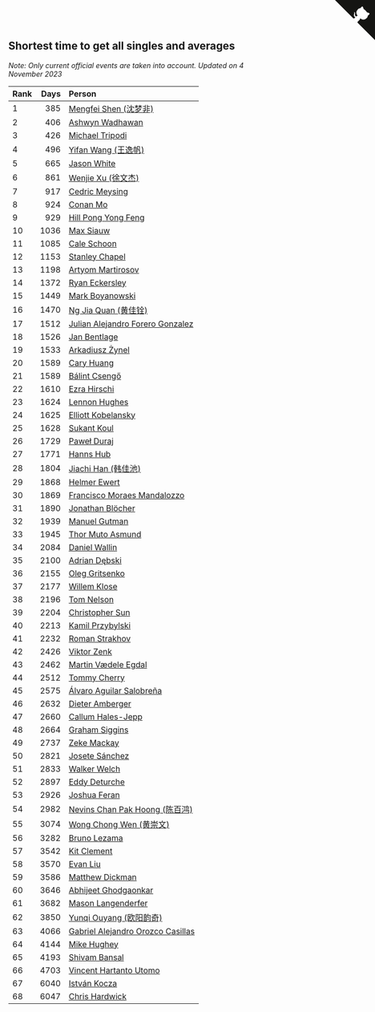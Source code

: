## Shortest time to get all singles and averages

*Note: Only current official events are taken into account.*
*Updated on  4 November 2023*

| Rank | Days | Person |
| :--- | ---: | :--- |
| 1 | 385 | [Mengfei Shen (沈梦非)](https://www.worldcubeassociation.org/persons/2018SHEN07) |
| 2 | 406 | [Ashwyn Wadhawan](https://www.worldcubeassociation.org/persons/2022WADH02) |
| 3 | 426 | [Michael Tripodi](https://www.worldcubeassociation.org/persons/2021TRIP01) |
| 4 | 496 | [Yifan Wang (王逸帆)](https://www.worldcubeassociation.org/persons/2017WANY29) |
| 5 | 665 | [Jason White](https://www.worldcubeassociation.org/persons/2016WHIT16) |
| 6 | 861 | [Wenjie Xu (徐文杰)](https://www.worldcubeassociation.org/persons/2016XUWE02) |
| 7 | 917 | [Cedric Meysing](https://www.worldcubeassociation.org/persons/2017MEYS02) |
| 8 | 924 | [Conan Mo](https://www.worldcubeassociation.org/persons/2020MOCO01) |
| 9 | 929 | [Hill Pong Yong Feng](https://www.worldcubeassociation.org/persons/2017FENG10) |
| 10 | 1036 | [Max Siauw](https://www.worldcubeassociation.org/persons/2017SIAU02) |
| 11 | 1085 | [Cale Schoon](https://www.worldcubeassociation.org/persons/2014SCHO02) |
| 12 | 1153 | [Stanley Chapel](https://www.worldcubeassociation.org/persons/2016CHAP04) |
| 13 | 1198 | [Artyom Martirosov](https://www.worldcubeassociation.org/persons/2016MART29) |
| 14 | 1372 | [Ryan Eckersley](https://www.worldcubeassociation.org/persons/2019ECKE02) |
| 15 | 1449 | [Mark Boyanowski](https://www.worldcubeassociation.org/persons/2014BOYA01) |
| 16 | 1470 | [Ng Jia Quan (黄佳铨)](https://www.worldcubeassociation.org/persons/2015QUAN03) |
| 17 | 1512 | [Julian Alejandro Forero Gonzalez](https://www.worldcubeassociation.org/persons/2018GONZ30) |
| 18 | 1526 | [Jan Bentlage](https://www.worldcubeassociation.org/persons/2010BENT01) |
| 19 | 1533 | [Arkadiusz Żynel](https://www.worldcubeassociation.org/persons/2018ZYNE01) |
| 20 | 1589 | [Cary Huang](https://www.worldcubeassociation.org/persons/2015HUAN48) |
| 21 | 1589 | [Bálint Csengő](https://www.worldcubeassociation.org/persons/2019CSEN01) |
| 22 | 1610 | [Ezra Hirschi](https://www.worldcubeassociation.org/persons/2019HIRS01) |
| 23 | 1624 | [Lennon Hughes](https://www.worldcubeassociation.org/persons/2017HUGH04) |
| 24 | 1625 | [Elliott Kobelansky](https://www.worldcubeassociation.org/persons/2019KOBE03) |
| 25 | 1628 | [Sukant Koul](https://www.worldcubeassociation.org/persons/2014KOUL01) |
| 26 | 1729 | [Paweł Duraj](https://www.worldcubeassociation.org/persons/2016DURA09) |
| 27 | 1771 | [Hanns Hub](https://www.worldcubeassociation.org/persons/2013HUBH01) |
| 28 | 1804 | [Jiachi Han (韩佳池)](https://www.worldcubeassociation.org/persons/2014HANJ02) |
| 29 | 1868 | [Helmer Ewert](https://www.worldcubeassociation.org/persons/2015EWER01) |
| 30 | 1869 | [Francisco Moraes Mandalozzo](https://www.worldcubeassociation.org/persons/2017MAND13) |
| 31 | 1890 | [Jonathan Blöcher](https://www.worldcubeassociation.org/persons/2018BLOC01) |
| 32 | 1939 | [Manuel Gutman](https://www.worldcubeassociation.org/persons/2017GUTM01) |
| 33 | 1945 | [Thor Muto Asmund](https://www.worldcubeassociation.org/persons/2017ASMU01) |
| 34 | 2084 | [Daniel Wallin](https://www.worldcubeassociation.org/persons/2013WALL03) |
| 35 | 2100 | [Adrian Dębski](https://www.worldcubeassociation.org/persons/2017DEBS01) |
| 36 | 2155 | [Oleg Gritsenko](https://www.worldcubeassociation.org/persons/2011GRIT01) |
| 37 | 2177 | [Willem Klose](https://www.worldcubeassociation.org/persons/2017KLOS01) |
| 38 | 2196 | [Tom Nelson](https://www.worldcubeassociation.org/persons/2013NELS01) |
| 39 | 2204 | [Christopher Sun](https://www.worldcubeassociation.org/persons/2017SUNC02) |
| 40 | 2213 | [Kamil Przybylski](https://www.worldcubeassociation.org/persons/2016PRZY01) |
| 41 | 2232 | [Roman Strakhov](https://www.worldcubeassociation.org/persons/2012STRA02) |
| 42 | 2426 | [Viktor Zenk](https://www.worldcubeassociation.org/persons/2016ZENK01) |
| 43 | 2462 | [Martin Vædele Egdal](https://www.worldcubeassociation.org/persons/2013EGDA02) |
| 44 | 2512 | [Tommy Cherry](https://www.worldcubeassociation.org/persons/2015CHER07) |
| 45 | 2575 | [Álvaro Aguilar Salobreña](https://www.worldcubeassociation.org/persons/2015SALO01) |
| 46 | 2632 | [Dieter Amberger](https://www.worldcubeassociation.org/persons/2016AMBE02) |
| 47 | 2660 | [Callum Hales-Jepp](https://www.worldcubeassociation.org/persons/2012HALE01) |
| 48 | 2664 | [Graham Siggins](https://www.worldcubeassociation.org/persons/2016SIGG01) |
| 49 | 2737 | [Zeke Mackay](https://www.worldcubeassociation.org/persons/2015MACK06) |
| 50 | 2821 | [Josete Sánchez](https://www.worldcubeassociation.org/persons/2015SANC18) |
| 51 | 2833 | [Walker Welch](https://www.worldcubeassociation.org/persons/2011WELC01) |
| 52 | 2897 | [Eddy Deturche](https://www.worldcubeassociation.org/persons/2014DETU01) |
| 53 | 2926 | [Joshua Feran](https://www.worldcubeassociation.org/persons/2011FERA01) |
| 54 | 2982 | [Nevins Chan Pak Hoong (陈百鸿)](https://www.worldcubeassociation.org/persons/2010CHAN20) |
| 55 | 3074 | [Wong Chong Wen (黄崇文)](https://www.worldcubeassociation.org/persons/2014WENW01) |
| 56 | 3282 | [Bruno Lezama](https://www.worldcubeassociation.org/persons/2014LEZA02) |
| 57 | 3542 | [Kit Clement](https://www.worldcubeassociation.org/persons/2008CLEM01) |
| 58 | 3570 | [Evan Liu](https://www.worldcubeassociation.org/persons/2009LIUE01) |
| 59 | 3586 | [Matthew Dickman](https://www.worldcubeassociation.org/persons/2013DICK01) |
| 60 | 3646 | [Abhijeet Ghodgaonkar](https://www.worldcubeassociation.org/persons/2013GHOD01) |
| 61 | 3682 | [Mason Langenderfer](https://www.worldcubeassociation.org/persons/2013LANG03) |
| 62 | 3850 | [Yunqi Ouyang (欧阳韵奇)](https://www.worldcubeassociation.org/persons/2007YUNQ01) |
| 63 | 4066 | [Gabriel Alejandro Orozco Casillas](https://www.worldcubeassociation.org/persons/2008CASI01) |
| 64 | 4144 | [Mike Hughey](https://www.worldcubeassociation.org/persons/2007HUGH01) |
| 65 | 4193 | [Shivam Bansal](https://www.worldcubeassociation.org/persons/2011BANS02) |
| 66 | 4703 | [Vincent Hartanto Utomo](https://www.worldcubeassociation.org/persons/2010UTOM01) |
| 67 | 6040 | [István Kocza](https://www.worldcubeassociation.org/persons/2005KOCZ01) |
| 68 | 6047 | [Chris Hardwick](https://www.worldcubeassociation.org/persons/2003HARD01) |


<a href="https://github.com/JustinTimeCuber/wca_statistics" class="github-corner" aria-label="View source on Github"><svg width="80" height="80" viewBox="0 0 250 250" style="fill:#151513; color:#fff; position: absolute; top: 0; border: 0; right: 0;" aria-hidden="true"><path d="M0,0 L115,115 L130,115 L142,142 L250,250 L250,0 Z"></path><path d="M128.3,109.0 C113.8,99.7 119.0,89.6 119.0,89.6 C122.0,82.7 120.5,78.6 120.5,78.6 C119.2,72.0 123.4,76.3 123.4,76.3 C127.3,80.9 125.5,87.3 125.5,87.3 C122.9,97.6 130.6,101.9 134.4,103.2" fill="currentColor" style="transform-origin: 130px 106px;" class="octo-arm"></path><path d="M115.0,115.0 C114.9,115.1 118.7,116.5 119.8,115.4 L133.7,101.6 C136.9,99.2 139.9,98.4 142.2,98.6 C133.8,88.0 127.5,74.4 143.8,58.0 C148.5,53.4 154.0,51.2 159.7,51.0 C160.3,49.4 163.2,43.6 171.4,40.1 C171.4,40.1 176.1,42.5 178.8,56.2 C183.1,58.6 187.2,61.8 190.9,65.4 C194.5,69.0 197.7,73.2 200.1,77.6 C213.8,80.2 216.3,84.9 216.3,84.9 C212.7,93.1 206.9,96.0 205.4,96.6 C205.1,102.4 203.0,107.8 198.3,112.5 C181.9,128.9 168.3,122.5 157.7,114.1 C157.9,116.9 156.7,120.9 152.7,124.9 L141.0,136.5 C139.8,137.7 141.6,141.9 141.8,141.8 Z" fill="currentColor" class="octo-body"></path></svg></a><style>.github-corner:hover .octo-arm{animation:octocat-wave 560ms ease-in-out}@keyframes octocat-wave{0%,100%{transform:rotate(0)}20%,60%{transform:rotate(-25deg)}40%,80%{transform:rotate(10deg)}}@media (max-width:500px){.github-corner:hover .octo-arm{animation:none}.github-corner .octo-arm{animation:octocat-wave 560ms ease-in-out}}</style>

